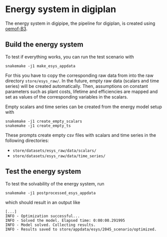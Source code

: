 # Energy system in digiplan

The energy system in digipipe, the pipeline for digiplan, is created using
[oemof-B3](https://github.com/rl-institut/oemof-B3).

## Build the energy system

To test if everything works, you can run the test scenario with

```
snakemake -j1 make_esys_appdata
```

For this you have to copy the corresponding raw data from into the raw directory
`store/esys_raw/`.
In the future, empty raw data (scalars and time series) will be created
automatically. Then, assumptions on constant parameters such as plant costs,
lifetime and efficiencies are mapped and set as values of the corresponding
variables in the scalars.

Empty scalars and time series can be created from the energy model setup with

```
snakemake -j1 create_empty_scalars
snakemake -j1 create_empty_ts
```

These prompts create empty csv files with scalars and time series in the
following directories:

- `store/datasets/esys_raw/data/scalars/`
- `store/datasets/esys_raw/data/time_series/`

## Test the energy system

To test the solvability of the energy system, run

```
snakemake -j1 postprocessed_esys_appdata
```

which should result in an output like

```
[...]
INFO - Optimization successful...
INFO - Solved the model. Elapsed time: 0:00:00.291995
INFO - Model solved. Collecting results.
INFO - Results saved to store/appdata/esys/2045_scenario/optimized.
```
